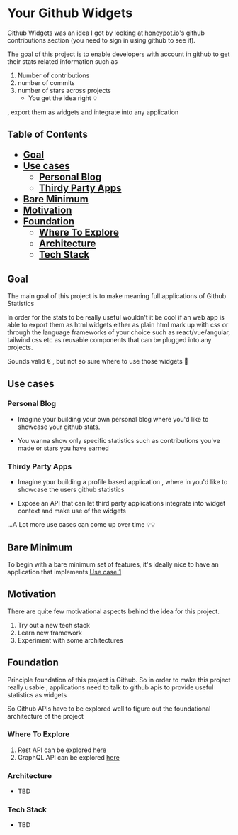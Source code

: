 <h1>Your Github Widgets</h1>

Github Widgets was an idea I got by looking at [honeypot.io](https://www.honeypot.io)'s github contributions section (you need to sign in using github to see it).

The goal of this project is to enable developers with account in github to get their stats related information such as

1. Number of contributions 
2. number of commits 
3. number of stars across projects
   - You get the idea right 💡


, export them as widgets and integrate into any application

<h2>Table of Contents

- [Goal](#goal)
- [Use cases](#use-cases)
  - [Personal Blog](#personal-blog)
  - [Thirdy Party Apps](#thirdy-party-apps)
- [Bare Minimum](#bare-minimum)
- [Motivation](#motivation)
- [Foundation](#foundation)
  - [Where To Explore](#where-to-explore)
  - [Architecture](#architecture)
  - [Tech Stack](#tech-stack)


## Goal
The main goal of this project is to make meaning full applications of Github Statistics

In order for the stats to be really useful wouldn't it be cool if an web app is able to export them as html widgets either as plain html mark up with css  or through the  language frameworks of your choice such as react/vue/angular, tailwind css etc as reusable components that can be plugged into any projects.

Sounds valid € , but not so sure where to use those widgets 🤔

## Use cases

### Personal Blog
- Imagine your building your own personal blog where you'd like to showcase your github stats.

- You wanna show only specific statistics such as contributions you've made or stars you have earned

### Thirdy Party Apps

- Imagine your building a profile based application , where in you'd like to showcase the users github statistics

- Expose an API that can let third party applications integrate into widget context and make use of the widgets

...A Lot more use cases can come up over time 💡💡


## Bare Minimum

To begin with a bare minimum set of features, it's ideally nice to have an application that implements [Use case 1](#personal-blog) 


## Motivation
There are quite few motivational aspects behind the idea for this project.
1. Try out a new tech stack
2. Learn new framework
3. Experiment with some architectures


## Foundation
Principle foundation of this project is Github. So in order to make this project really usable , applications need to talk to github apis to provide useful statistics as widgets

So Github APIs have to be explored well to figure out the foundational architecture of the project

### Where To Explore
1. Rest API can be explored [here](https://docs.github.com/en/rest?apiVersion=2022-11-28)
2. GraphQL API can be explored [here](https://docs.github.com/en/graphql)

### Architecture
- TBD

### Tech Stack
- TBD





<!--

**Here are some ideas to get you started:**

🙋‍♀️ A short introduction - what is your organization all about?
🌈 Contribution guidelines - how can the community get involved?
👩‍💻 Useful resources - where can the community find your docs? Is there anything else the community should know?
🍿 Fun facts - what does your team eat for breakfast?
🧙 Remember, you can do mighty things with the power of [Markdown](https://docs.github.com/github/writing-on-github/getting-started-with-writing-and-formatting-on-github/basic-writing-and-formatting-syntax)
-->
